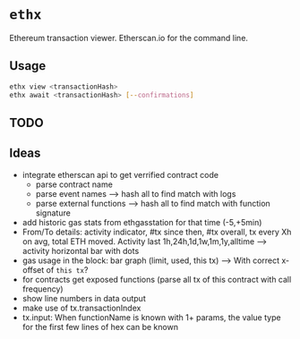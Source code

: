 # `ethx`

Ethereum transaction viewer. Etherscan.io for the command line.

## Usage

```sh
ethx view <transactionHash>
ethx await <transactionHash> [--confirmations]
```

## TODO

## Ideas

- integrate etherscan api to get verrified contract code
  - parse contract name
  - parse event names --> hash all to find match with logs
  - parse external functions --> hash all to find match with function signature
- add historic gas stats from ethgasstation for that time (-5,+5min)
- From/To details: activity indicator, #tx since then, #tx overall, tx every Xh on avg, total ETH moved.
Activity last 1h,24h,1d,1w,1m,1y,alltime --> activity horizontal bar with dots
- gas usage in the block: bar graph (limit, used, this tx) --> With correct x-offset of `this tx`?
- for contracts get exposed functions (parse all tx of this contract with call frequency)
- show line numbers in data output
- make use of tx.transactionIndex
- tx.input: When functionName is known with 1+ params, the value type for the first few lines of hex can be known
